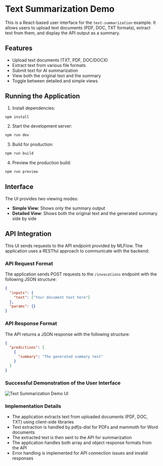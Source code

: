 # Text Summarization Demo

This is a React-based user interface for the `text-summarization` example. It allows users to upload text documents (PDF, DOC, TXT formats), extract text from them, and display the API output as a summary.

## Features

- Upload text documents (TXT, PDF, DOC/DOCX)
- Extract text from various file formats
- Submit text for AI summarization
- View both the original text and the summary
- Toggle between detailed and simple views

## Running the Application

1. Install dependencies:

```bash
npm install
```

2. Start the development server:

```bash
npm run dev
```

3. Build for production:

```bash
npm run build
```

4. Preview the production build:

```bash
npm run preview
```

## Interface

The UI provides two viewing modes:

- **Simple View**: Shows only the summary output
- **Detailed View**: Shows both the original text and the generated summary side by side

## API Integration

This UI sends requests to the API endpoint provided by MLFlow. The application uses a RESTful approach to communicate with the backend:

### API Request Format

The application sends POST requests to the `/invocations` endpoint with the following JSON structure:

```json
{
  "inputs": {
    "text": ["Your document text here"]
  },
  "params": {}
}
```

### API Response Format

The API returns a JSON response with the following structure:

```json
{
  "predictions": [
    {
      "summary": "The generated summary text"
    }
  ]
}
```

### Successful Demonstration of the User Interface

![Text Summarization Demo UI](docs/ui_summarization.png)

### Implementation Details

- The application extracts text from uploaded documents (PDF, DOC, TXT) using client-side libraries
- Text extraction is handled by pdfjs-dist for PDFs and mammoth for Word documents
- The extracted text is then sent to the API for summarization
- The application handles both array and object response formats from the API
- Error handling is implemented for API connection issues and invalid responses